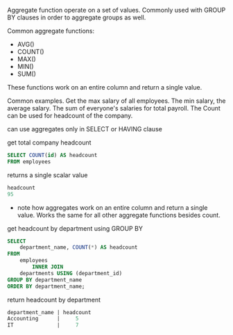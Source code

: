 Aggregate function operate on a set of values. Commonly used with GROUP BY clauses in order to aggregate groups as well.

Common aggregate functions:
- AVG()
- COUNT()
- MAX()
- MIN()
- SUM()

These functions work on an entire column and return a single value.

Common examples. Get the max salary of all employees. The min salary, the average salary. The sum of everyone's salaries for total payroll. The Count can be used for headcount of the company.

can use aggregates only in SELECT or HAVING clause

get total company headcount 
```sql
SELECT COUNT(id) AS headcount
FROM employees
```

returns a single scalar value
```sql
headcount
95
```
- note how aggregates work on an entire column and return a single value. Works the same for all other aggregate functions besides count.


get headcount by department using GROUP BY
```sql
SELECT 
    department_name, COUNT(*) AS headcount
FROM
    employees
        INNER JOIN
    departments USING (department_id)
GROUP BY department_name
ORDER BY department_name;
```

return headcount by department
```sql
department_name | headcount
Accounting      |     5
IT              |     7
```
